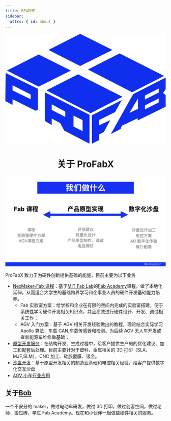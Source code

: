 ```yaml
---
title: README
sidebar:
  attrs: { id: about }
---
```


<div align=center>
	<img src="/src/assets/logo.svg" />
</div>

# <center> 关于 ProFabX

![](https://raw.githubusercontent.com/bobwu0214/imageuploadservice/main/img/WX20230112-002029.png)

ProFabX 致力于为硬件创新提供基础的能量，目前主要为以下业务

- [NexMaker-Fab 课程](https://www.nexmaker.com/)：基于[MIT Fab Lab](https://www.fablabs.io/)的[Fab Academy](https://fabacademy.org/)课程，做了本地化延伸，从而适合大学生的基础跨界学习和企事业人员的硬件开发基础能力培养。
  - Fab 实验室方案：给学校和企业在有限的空间内完成的实验室搭建，便于系统性学习硬件开发相关知识点，并且高效进行硬件设计、开发、调试相关工作；
  - AGV 入门方案：基于 AGV 相关开发经验做出的教程，理论结合实际学习 Apollo 算法，车载 CAN,车载传感器和检测。为后续 AGV 无人车开发或者新能源车维修做基础；
- [原型开发服务](prototype/prototype.md)：在结构开发、生成过程中，给客户提供生产的的优化建议、加工和配套后处理。目前主要针对于塑料、金属相关的 3D 打印（SLA、MJF,SLM），CNC 加工、硅胶覆膜、钣金。
- [沙盘开发](sandtable/readme.md)：基于原型开发相关的制造业基础和电控相关经验，给客户提供数字化交互沙盘
- [AGV 小车行业应用](agvedu/agvcase.md)

## 关于[Bob](bobwu@profabx.com)

一个不安分的 maker，做过电动车研发，做过 3D 打印，做过创客空间，做过老师，搬过砖，学过 Fab Academy。现在和小伙伴一起做些硬件相关的服务。
